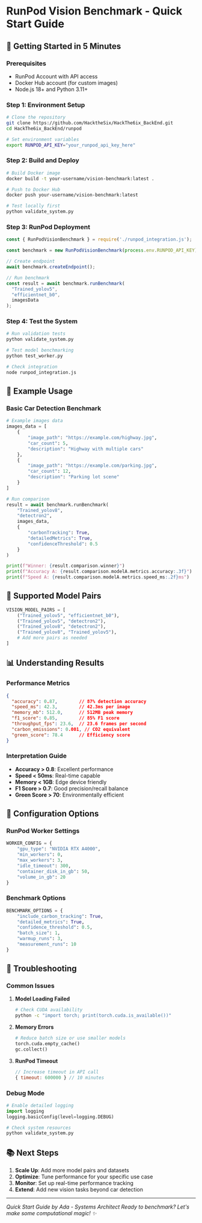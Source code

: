 # RunPod Vision Benchmark - Quick Start Guide

## 🚀 Getting Started in 5 Minutes

### Prerequisites
- RunPod Account with API access
- Docker Hub account (for custom images)
- Node.js 18+ and Python 3.11+

### Step 1: Environment Setup

```bash
# Clone the repository
git clone https://github.com/HacktheSix/HackThe6ix_BackEnd.git
cd HackThe6ix_BackEnd/runpod

# Set environment variables
export RUNPOD_API_KEY="your_runpod_api_key_here"
```

### Step 2: Build and Deploy

```bash
# Build Docker image
docker build -t your-username/vision-benchmark:latest .

# Push to Docker Hub
docker push your-username/vision-benchmark:latest

# Test locally first
python validate_system.py
```

### Step 3: RunPod Deployment

```javascript
const { RunPodVisionBenchmark } = require('./runpod_integration.js');

const benchmark = new RunPodVisionBenchmark(process.env.RUNPOD_API_KEY);

// Create endpoint
await benchmark.createEndpoint();

// Run benchmark
const result = await benchmark.runBenchmark(
  "Trained_yolov5", 
  "efficientnet_b0",
  imagesData
);
```

### Step 4: Test the System

```bash
# Run validation tests
python validate_system.py

# Test model benchmarking
python test_worker.py

# Check integration
node runpod_integration.js
```

## 📝 Example Usage

### Basic Car Detection Benchmark

```python
# Example images data
images_data = [
    {
        "image_path": "https://example.com/highway.jpg",
        "car_count": 5,
        "description": "Highway with multiple cars"
    },
    {
        "image_path": "https://example.com/parking.jpg", 
        "car_count": 12,
        "description": "Parking lot scene"
    }
]

# Run comparison
result = await benchmark.runBenchmark(
    "Trained_yolov8",
    "detectron2", 
    images_data,
    {
        "carbonTracking": True,
        "detailedMetrics": True,
        "confidenceThreshold": 0.5
    }
)

print(f"Winner: {result.comparison.winner}")
print(f"Accuracy A: {result.comparison.modelA.metrics.accuracy:.3f}")
print(f"Speed A: {result.comparison.modelA.metrics.speed_ms:.2f}ms")
```

## 🎯 Supported Model Pairs

```python
VISION_MODEL_PAIRS = [
    ("Trained_yolov5", "efficientnet_b0"),
    ("Trained_yolov5", "detectron2"), 
    ("Trained_yolov8", "detectron2"),
    ("Trained_yolov8", "Trained_yolov5"),
    # Add more pairs as needed
]
```

## 📊 Understanding Results

### Performance Metrics
```json
{
  "accuracy": 0.87,        // 87% detection accuracy
  "speed_ms": 42.3,        // 42.3ms per image
  "memory_mb": 512.0,      // 512MB peak memory
  "f1_score": 0.85,        // 85% F1 score
  "throughput_fps": 23.6,  // 23.6 frames per second
  "carbon_emissions": 0.001, // CO2 equivalent
  "green_score": 78.4      // Efficiency score
}
```

### Interpretation Guide
- **Accuracy > 0.8**: Excellent performance
- **Speed < 50ms**: Real-time capable
- **Memory < 1GB**: Edge device friendly
- **F1 Score > 0.7**: Good precision/recall balance
- **Green Score > 70**: Environmentally efficient

## 🔧 Configuration Options

### RunPod Worker Settings
```python
WORKER_CONFIG = {
    "gpu_type": "NVIDIA RTX A4000",
    "min_workers": 0,
    "max_workers": 3,
    "idle_timeout": 300,
    "container_disk_in_gb": 50,
    "volume_in_gb": 20
}
```

### Benchmark Options
```python
BENCHMARK_OPTIONS = {
    "include_carbon_tracking": True,
    "detailed_metrics": True,
    "confidence_threshold": 0.5,
    "batch_size": 1,
    "warmup_runs": 3,
    "measurement_runs": 10
}
```

## 🐛 Troubleshooting

### Common Issues

1. **Model Loading Failed**
   ```bash
   # Check CUDA availability
   python -c "import torch; print(torch.cuda.is_available())"
   ```

2. **Memory Errors**
   ```python
   # Reduce batch size or use smaller models
   torch.cuda.empty_cache()
   gc.collect()
   ```

3. **RunPod Timeout**
   ```javascript
   // Increase timeout in API call
   { timeout: 600000 } // 10 minutes
   ```

### Debug Mode
```python
# Enable detailed logging
import logging
logging.basicConfig(level=logging.DEBUG)

# Check system resources
python validate_system.py
```

## 📚 Next Steps

1. **Scale Up**: Add more model pairs and datasets
2. **Optimize**: Tune performance for your specific use case  
3. **Monitor**: Set up real-time performance tracking
4. **Extend**: Add new vision tasks beyond car detection

---
*Quick Start Guide by Ada - Systems Architect*
*Ready to benchmark? Let's make some computational magic! ✨*